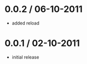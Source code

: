 
0.0.2 / 06-10-2011
==================

  * added reload 

0.0.1 / 02-10-2011
==================

  * initial release
